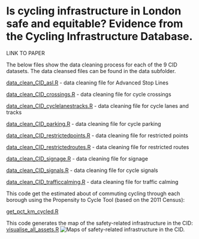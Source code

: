 # Is cycling infrastructure in London safe and equitable? Evidence from the Cycling Infrastructure Database.

LINK TO PAPER

The below files show the data cleaning process for each of the 9 CID datasets.  The data cleansed files can be found in the data subfolder.   

[data_clean_CID_asl.R](data_clean_CID_asl.R) - data cleaning file for Advanced Stop Lines  

[data_clean_CID_crossings.R](data_clean_CID_crossings.R) - data cleaning file for cycle crossings  

[data_clean_CID_cyclelanestracks.R](data_clean_CID_cyclelanetracks.R) - data cleaning file for cycle lanes and tracks  

[data_clean_CID_parking.R](data_clean_CID_parking.R) - data cleaning file for cycle parking  

[data_clean_CID_restrictedpoints.R](data_clean_CID_restrictedpoints.R) - data cleaning file for restricted points  

[data_clean_CID_restrictedroutes.R](data_clean_CID_restrictedroutes.R) - data cleaning file for restricted routes  

[data_clean_CID_signage.R](data_clean_CID_signage.R) - data cleaning file for signage  

[data_clean_CID_signals.R](data_clean_CID_signals.R) - data cleaning file for cycle signals  

[data_clean_CID_trafficcalming.R](data_clean_CID_trafficcalming.R) - data cleaning file for traffic calming

  
This code get the estimated about of commuting cycling through each borough using the Propensity to Cycle Tool (based on the 2011 Census):

[get_pct_km_cycled.R](get_pct_km_cycled.R)  
  
  
This code generates the map of the safety-related infrastructure in the CID:
[visualise_all_assets.R](visualise_all_assets.R) 
![Maps of safety-related infrastructure in the CID.](all_assets_map_with_legend_v2.jpeg)


